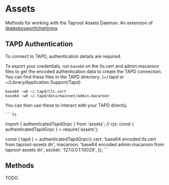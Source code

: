 # Assets

Methods for working with the Taproot Assets Daemon. An extension of [@alexbosworth/lightning](https://github.com/alexbosworth/lightning.git).

## TAPD Authentication

To connect to TAPD, authentication details are required.

To export your credentials, run `base64` on the tls.cert and admin.macaroon files to get the encoded
authentication data to create the TAPD connection. You can find these files in
the TAPD directory. (~/.tapd or ~/Library/Application Support/Tapd)

    base64 -w0 ~/.tapd/tls.cert
    base64 -w0 ~/.tapd/data/mainnet/admin.macaroon

You can then use these to interact with your TAPD directly.

    ```ts
import { authenticatedTapdGrpc } from 'assets';
// cjs: const { authenticatedTapdGrpc } = require('assets');

const { tapd } = authenticatedTapdGrpc({
    cert: 'base64 encoded tls.cert from taproot-assets dir',
    macaroon: 'base64 encoded admin.macaroon from taproot-assets dir',
    socket: '127.0.0.1:10029',
});
    ```

## Methods

TODO
